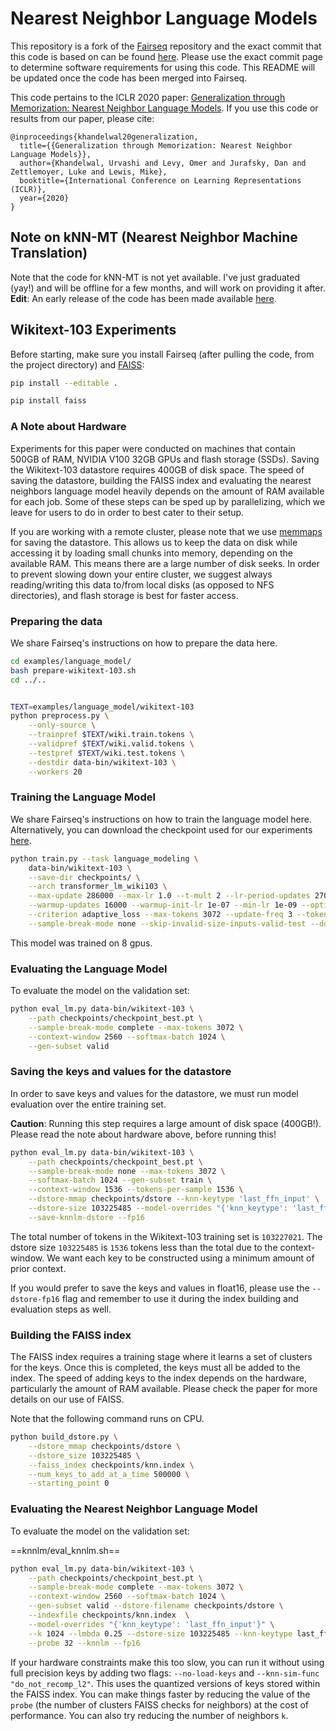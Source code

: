 # Nearest Neighbor Language Models

This repository is a fork of the [Fairseq](https://github.com/pytorch/fairseq) repository and the exact commit that this code is based on can be found [here](https://github.com/pytorch/fairseq/tree/6a5181509aa1fa7d260985157e77211753da544b). Please use the exact commit page to determine software requirements for using this code. This README will be updated once the code has been merged into Fairseq.

This code pertains to the ICLR 2020 paper: [Generalization through Memorization: Nearest Neighbor Language Models](https://arxiv.org/pdf/1911.00172.pdf). If you use this code or results from our paper, please cite:

```
@inproceedings{khandelwal20generalization,
  title={{Generalization through Memorization: Nearest Neighbor Language Models}},
  author={Khandelwal, Urvashi and Levy, Omer and Jurafsky, Dan and Zettlemoyer, Luke and Lewis, Mike},
  booktitle={International Conference on Learning Representations (ICLR)},
  year={2020}
}
```

## Note on kNN-MT (Nearest Neighbor Machine Translation)
Note that the code for kNN-MT is not yet available. I've just graduated (yay!) and will be offline for a few months, and will work on providing it after.  
__Edit__: An early release of the code has been made available [here](https://github.com/urvashik/knnmt).


## Wikitext-103 Experiments

Before starting, make sure you install Fairseq (after pulling the code, from the project directory) and [FAISS](https://github.com/facebookresearch/faiss/wiki):
```bash
pip install --editable .

pip install faiss
```

### A Note about Hardware

Experiments for this paper were conducted on machines that contain 500GB of RAM, NVIDIA V100 32GB GPUs and flash storage (SSDs). Saving the Wikitext-103 datastore requires 400GB of disk space. The speed of saving the datastore, building the FAISS index and evaluating the nearest neighbors language model heavily depends on the amount of RAM available for each job. Some of these steps can be sped up by parallelizing, which we leave for users to do in order to best cater to their setup.

If you are working with a remote cluster, please note that we use [memmaps](https://numpy.org/doc/1.18/reference/generated/numpy.memmap.html) for saving the datastore. This allows us to keep the data on disk while accessing it by loading small chunks into memory, depending on the available RAM. This means there are a large number of disk seeks. In order to prevent slowing down your entire cluster, we suggest always reading/writing this data to/from local disks (as opposed to NFS directories), and flash storage is best for faster access.

### Preparing the data

We share Fairseq's instructions on how to prepare the data here.

```bash
cd examples/language_model/
bash prepare-wikitext-103.sh
cd ../..


TEXT=examples/language_model/wikitext-103
python preprocess.py \
    --only-source \
    --trainpref $TEXT/wiki.train.tokens \
    --validpref $TEXT/wiki.valid.tokens \
    --testpref $TEXT/wiki.test.tokens \
    --destdir data-bin/wikitext-103 \
    --workers 20
```

### Training the Language Model

We share Fairseq's instructions on how to train the language model here. Alternatively, you can download the checkpoint used for our experiments [here](https://nlp.stanford.edu/projects/knnlm/wt103_checkpoint_best.pt). 

```bash
python train.py --task language_modeling \
    data-bin/wikitext-103 \
    --save-dir checkpoints/ \
    --arch transformer_lm_wiki103 \
    --max-update 286000 --max-lr 1.0 --t-mult 2 --lr-period-updates 270000 --lr-scheduler cosine --lr-shrink 0.75 \
    --warmup-updates 16000 --warmup-init-lr 1e-07 --min-lr 1e-09 --optimizer nag --lr 0.0001 --clip-norm 0.1 \
    --criterion adaptive_loss --max-tokens 3072 --update-freq 3 --tokens-per-sample 3072 --seed 1 --fp16 \
    --sample-break-mode none --skip-invalid-size-inputs-valid-test --ddp-backend=no_c10d
```

This model was trained on 8 gpus.

### Evaluating the Language Model

To evaluate the model on the validation set:

```bash
python eval_lm.py data-bin/wikitext-103 \
    --path checkpoints/checkpoint_best.pt \
    --sample-break-mode complete --max-tokens 3072 \
    --context-window 2560 --softmax-batch 1024 \
    --gen-subset valid
```

### Saving the keys and values for the datastore

In order to save keys and values for the datastore, we must run model evaluation over the entire training set. 

**Caution**: Running this step requires a large amount of disk space (400GB!). Please read the note about hardware above, before running this! 

```bash
python eval_lm.py data-bin/wikitext-103 \
    --path checkpoints/checkpoint_best.pt \
    --sample-break-mode none --max-tokens 3072 \
    --softmax-batch 1024 --gen-subset train \
    --context-window 1536 --tokens-per-sample 1536 \
    --dstore-mmap checkpoints/dstore --knn-keytype 'last_ffn_input' \
    --dstore-size 103225485 --model-overrides "{'knn_keytype': 'last_ffn_input'}" \
    --save-knnlm-dstore --fp16
```

The total number of tokens in the Wikitext-103 training set is `103227021`. The dstore size `103225485` is `1536` tokens less than the total due to the context-window. We want each key to be constructed using a minimum amount of prior context.

If you would prefer to save the keys and values in float16, please use the `--dstore-fp16` flag and remember to use it during the index building and evaluation steps as well.

### Building the FAISS index

The FAISS index requires a training stage where it learns a set of clusters for the keys. Once this is completed, the keys must all be added to the index. The speed of adding keys to the index depends on the hardware, particularly the amount of RAM available. Please check the paper for more details on our use of FAISS.

Note that the following command runs on CPU.

```bash
python build_dstore.py \
    --dstore_mmap checkpoints/dstore \
    --dstore_size 103225485 \
    --faiss_index checkpoints/knn.index \
    --num_keys_to_add_at_a_time 500000 \
    --starting_point 0
```

### Evaluating the Nearest Neighbor Language Model

To evaluate the model on the validation set:

==knnlm/eval_knnlm.sh==

```bash
python eval_lm.py data-bin/wikitext-103 \
    --path checkpoints/checkpoint_best.pt \
    --sample-break-mode complete --max-tokens 3072 \
    --context-window 2560 --softmax-batch 1024 \
    --gen-subset valid --dstore-filename checkpoints/dstore \
    --indexfile checkpoints/knn.index  \
    --model-overrides "{'knn_keytype': 'last_ffn_input'}" \
    --k 1024 --lmbda 0.25 --dstore-size 103225485 --knn-keytype last_ffn_input \
    --probe 32 --knnlm --fp16
```

If your hardware constraints make this too slow, you can run it without using full precision keys by adding two flags: `--no-load-keys` and `--knn-sim-func "do_not_recomp_l2"`. This uses the quantized versions of keys stored within the FAISS index. You can make things faster by reducing the value of the `probe` (the number of clusters FAISS checks for neighbors) at the cost of performance. You can also try reducing the number of neighbors `k`.
